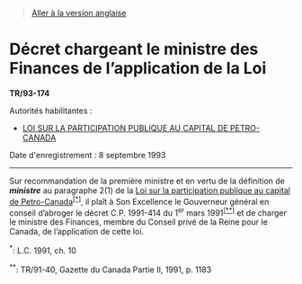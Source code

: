 > [Aller à la version anglaise](/en/Regulations/Statutory%20Instruments/93/174.md)

# Décret chargeant le ministre des Finances de l’application de la Loi

**TR/93-174**

Autorités habilitantes : 
- [LOI SUR LA PARTICIPATION PUBLIQUE AU CAPITAL DE PETRO-CANADA](/fr/Lois/Lois%20du%20Canada/1991/ch.%2010.md)

Date d'enregistrement : 8 septembre 1993

----------

Sur recommandation de la première ministre et en vertu de la définition de ***ministre*** au paragraphe 2(1) de la [Loi sur la participation publique au capital de Petro-Canada](/fr/Lois/Lois%20du%20Canada/1991/ch.%2010.md)<sup><a href='#nbp_SI-93-174_f_hq_6424'>[*]</a></sup>, il plaît à Son Excellence le Gouverneur général en conseil d’abroger le décret C.P. 1991-414 du 1<sup>er</sup> mars 1991<sup><a href='#nbp_SI-93-174_f_hq_6425'>[**]</a></sup> et de charger le ministre des Finances, membre du Conseil privé de la Reine pour le Canada, de l’application de cette loi.

<a name='nbp_SI-93-174_f_hq_6424'><sup>*</sup></a>: L.C. 1991, ch. 10<br />

<a name='nbp_SI-93-174_f_hq_6425'><sup>**</sup></a>: TR/91-40, Gazette du Canada Partie II, 1991, p. 1183<br />


